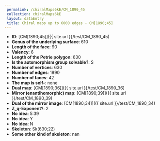 ```yaml
--- 
 permalink: /chiralMaps6kE/CM_1890_45 
 collection: chiralMaps6kE
 layout: dataEntry
 title: Chiral maps up to 6000 edges - CM[1890;45]
---
```


- **ID**: [CM[1890;45]]({{ site.url }}/test/CM_1890_45)
- **Genus of the underlying surface**: 610
- **Length of the face**: 90
- **Valency**: 6
- **Length of the Petrie polygon**: 630
- **Is the automorphism group solvable?**: S
- **Number of vertices**: 630
- **Number of edges**: 1890
- **Number of faces**: 42
- **The map is self-**: none
- **Dual map**: [CM[1890;36]]({{ site.url }}/test/CM_1890_36)
- **Mirror (enantihomorphic) map**: [CM[1890;39]]({{ site.url }}/test/CM_1890_39)
- **Dual of the mirror image**: [CM[1890;34]]({{ site.url }}/test/CM_1890_34)
- **Z_q-Exponent?**: 2
- **No idea**:  5:39
- **No idea**: Y
- **No idea**: N
- **Skeleton**: Sk(630;22)
- **Some other kind of skeleton**: nan
